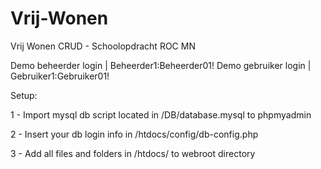 # Vrij-Wonen
Vrij Wonen CRUD - Schoolopdracht ROC MN

Demo beheerder login | Beheerder1:Beheerder01!
Demo gebruiker login | Gebruiker1:Gebruiker01!


Setup:

1 - Import mysql db script located in /DB/database.mysql to phpmyadmin

2 - Insert your db login info in /htdocs/config/db-config.php

3 - Add all files and folders in /htdocs/ to webroot directory
